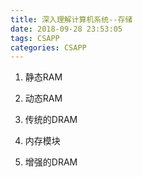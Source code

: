 ```yaml
---
title: 深入理解计算机系统--存储
date: 2018-09-28 23:53:05
tags: CSAPP
categories: CSAPP
---
```


1. 静态RAM

2. 动态RAM

3. 传统的DRAM

4. 内存模块
	
5. 增强的DRAM


